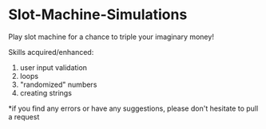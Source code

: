 # Slot-Machine-Simulations
Play slot machine for a chance to triple your imaginary money!

Skills acquired/enhanced:

1. user input validation
2. loops
3. "randomized" numbers
4. creating strings

*if you find any errors or have any suggestions, please don't hesitate to pull a request
